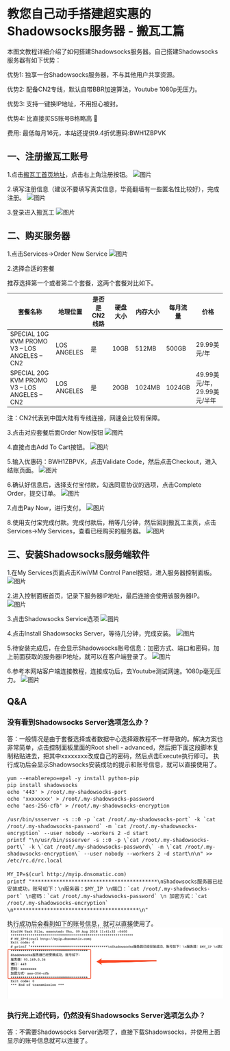 # 教您自己动手搭建超实惠的Shadowsocks服务器 - 搬瓦工篇

本图文教程详细介绍了如何搭建Shadowsocks服务器。自己搭建Shadowsocks服务器有如下优势：

优势1: 独享一台Shadowsocks服务器，不与其他用户共享资源。

优势2: 配备CN2专线，默认自带BBR加速算法，Youtube 1080p无压力。

优势3: 支持一键换IP地址，不用担心被封。

优势4: 比直接买SS账号B格略高 🙂

费用: 最低每月16元，本站还提供9.4折优惠码:BWH1ZBPVK

## 一、注册搬瓦工账号

1.点击[搬瓦工首页地址](https://bwh1.net/aff.php?aff=23103)，点击右上角注册按钮。
![图片](/bandwagon/WechatIMG20.jpeg)

2.填写注册信息（建议不要填写真实信息，毕竟翻墙有一些匿名性比较好），完成注册。
![图片](/bandwagon/WechatIMG21.jpeg)

3.登录进入搬瓦工
![图片](/bandwagon/WechatIMG22.jpeg)

## 二、购买服务器

1.点击Services->Order New Service
![图片](/bandwagon/WechatIMG23.jpeg)

2.选择合适的套餐

推荐选择第一个或者第二个套餐，这两个套餐对比如下。

|套餐名称|地理位置|是否是CN2线路|硬盘大小|内存大小|每月流量|价格|
-------| -------|------|------|------|------|------|
SPECIAL 10G KVM PROMO V3 – LOS ANGELES – CN2|LOS ANGELES|是|10GB|512MB|500GB|29.99美元/年|
SPECIAL 20G KVM PROMO V3 – LOS ANGELES – CN2|LOS ANGELES|是|20GB|1024MB|1024GB|49.99美元/年，29.99美元/半年|

注：CN2代表到中国大陆有专线连接，网速会比较有保障。

3.点击对应套餐后面Order Now按钮
![图片](/bandwagon/WechatIMG24.jpeg)

4.直接点击Add To Cart按钮。
![图片](/bandwagon/WechatIMG25.jpeg)

5.输入优惠码：BWH1ZBPVK，点击Validate Code，然后点击Checkout，进入结账页面。
![图片](/bandwagon/WechatIMG26.jpeg)

6.确认好信息后，选择支付宝付款，勾选同意协议的选项，点击Complete Order，提交订单。
![图片](/bandwagon/WechatIMG28.jpeg)

7.点击Pay Now，进行支付。
![图片](/bandwagon/WechatIMG29.jpeg)

8.使用支付宝完成付款。完成付款后，稍等几分钟，然后回到搬瓦工主页，点击Services->My Services，查看已经购买的服务器。
![图片](/bandwagon/WechatIMG30.jpeg)

## 三、安装Shadowsocks服务端软件

1.在My Services页面点击KiwiVM Control Panel按钮，进入服务器控制面板。
![图片](/bandwagon/WechatIMG32.jpeg)

2.进入控制面板首页，记录下服务器IP地址，最后连接会使用该服务器IP。
![图片](/bandwagon/WechatIMG33.jpeg)

3.点击Shadowsocks Service选项
![图片](/bandwagon/WechatIMG34.jpeg)

4.点击Install Shadowsocks Server，等待几分钟，完成安装。
![图片](/bandwagon/WechatIMG35.jpeg)

5.待安装完成后，在会显示Shadowsocks账号信息：加密方式、端口和密码，加上前面获取的服务器IP地址，就可以在客户端登录了。
![图片](/bandwagon/WechatIMG36.jpeg)

6.参考本网站客户端连接教程，连接成功后，去Youtube测试网速。1080p毫无压力。
![图片](/bandwagon/WechatIMG37.jpeg)


## Q&A
### 没有看到Shadowsocks Server选项怎么办？
答：一般情况是由于套餐选择或者数据中心选择跟教程不一样导致的。解决方案也非常简单，点击控制面板里面的Root shell - advanced，然后把下面这段脚本复制粘贴进去，把其中xxxxxxxx改成自己的密码，然后点击Execute执行即可。
执行成功后会显示Shadowsocks安装成功的提示和账号信息，就可以直接使用了。
```
yum --enablerepo=epel -y install python-pip
pip install shadowsocks
echo '443' > /root/.my-shadowsocks-port
echo 'xxxxxxxx' > /root/.my-shadowsocks-password
echo 'aes-256-cfb' > /root/.my-shadowsocks-encryption

/usr/bin/ssserver -s ::0 -p `cat /root/.my-shadowsocks-port` -k `cat /root/.my-shadowsocks-password` -m `cat /root/.my-shadowsocks-encryption` --user nobody --workers 2 -d start
printf "\n/usr/bin/ssserver -s ::0 -p \`cat /root/.my-shadowsocks-port\` -k \`cat /root/.my-shadowsocks-password\` -m \`cat /root/.my-shadowsocks-encryption\` --user nobody --workers 2 -d start\n\n" >> /etc/rc.d/rc.local

MY_IP=$(curl http://myip.dnsomatic.com)
printf "*****************************************\nShadowsocks服务器已经安装成功，账号如下：\n服务器：$MY_IP \n端口：`cat /root/.my-shadowsocks-port` \n密码：`cat /root/.my-shadowsocks-password` \n 加密方式：`cat /root/.my-shadowsocks-encryption` \n*****************************************\n"

```
执行成功后会看到如下的账号信息，就可以直接使用了。
![图片](/bandwagon/WechatIMG280.jpeg)

### 执行完上述代码，仍然没有Shadowsocks Server选项怎么办？
答：不需要Shadowsocks Server选项了，直接下载Shadowsocks，并使用上面显示的账号信息就可以连接了。
